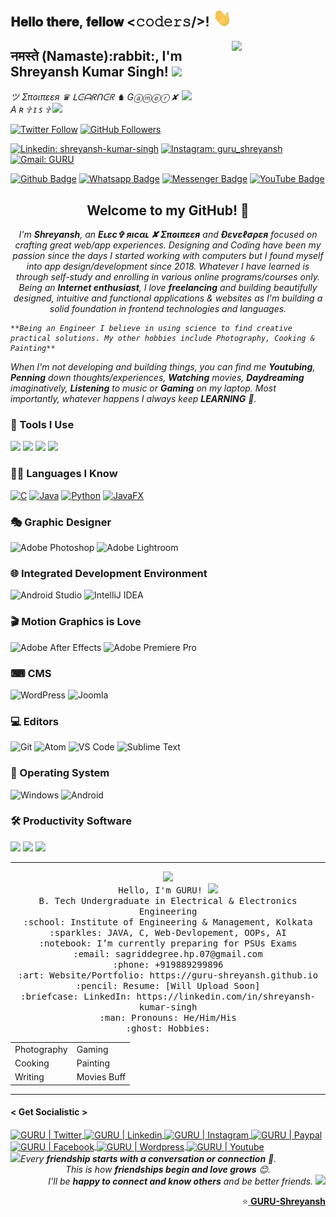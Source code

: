 <h2> 𝐇𝐞𝐥𝐥𝐨 𝐭𝐡𝐞𝐫𝐞, 𝐟𝐞𝐥𝐥𝐨𝐰 <𝚌𝚘𝚍𝚎𝚛𝚜/>! <img src="https://raw.githubusercontent.com/ABSphreak/ABSphreak/master/gifs/Hi.gif" width="30px"></h2>
<img align='right' src="https://media.giphy.com/media/ukMiDlCmdv2og/giphy.gif" width="150">

<h2>नमस्ते (Namaste):rabbit:, I'm Shreyansh Kumar Singh! <img src="https://media.giphy.com/media/12oufCB0MyZ1Go/giphy.gif" width="50"></h2>

<img align='right' src="https://media.giphy.com/media/M9gbBd9nbDrOTu1Mqx/giphy.gif" width="230">


<p><em>ツ Σπɢιπεεя ♛ ᒪᕮᗩᖇᑎᕮᖇ ♞ Gⓐⓜⓔⓡ ✘ A ʀ ✞ ɪ ꜱ ✞ <img src="https://media.giphy.com/media/WUlplcMpOCEmTGBtBW/giphy.gif" width="30"> 
</em></p>

[![Twitter Follow](https://img.shields.io/twitter/follow/GURU_Shreyansh?&style=social)](https://twitter.com/intent/user?screen_name=GURU_Shreyansh "Get Socialistic")
[![GitHub Followers](https://img.shields.io/github/followers/guru-shreyansh?label=Follow%20Me%21&style=social&link=https://github.com/guru-shreyansh)](https://github.com/guru-shreyansh "Check my Repo")

[![Linkedin: shreyansh-kumar-singh](https://img.shields.io/badge/-Shreyansh-blue?style=flat-square&logo=Linkedin&logoColor=white&link=https://www.linkedin.com/in/shreyansh-kumar-singh)](https://www.linkedin.com/in/shreyansh-kumar-singh "Let's get Linked in!")
[![Instagram: guru_shreyansh](https://img.shields.io/badge/-@guru_shreyansh-purple?style=flat&logo=instagram&logoColor=white&link=https://instagram.com/guru_shreyansh)](https://instagram.com/guru_shreyansh "I'm Photoholic")
[![Gmail: GURU](https://img.shields.io/badge/-Gmail@GURU-c14438?style=flat&logo=Gmail&logoColor=white&link=mailto:sagriddegree.hp.07@gmail.com)](mailto:sagriddegree.hp.07@gmail.com "Contact Me")


[![Github Badge](https://img.shields.io/badge/-Github-000?style=flat&logo=Github&logoColor=white)](https://github.com/guru-shreyansh "Welcome to Github")
[![Whatsapp Badge](https://img.shields.io/badge/-Whatsapp-4CA143?style=flat-square&labelColor=4CA143&logo=whatsapp&logoColor=white&link=https://wa.me/919889299896?text=हर%20हर%20महादेव%20ツ%20GURU's%20Here!!%20Text%20Me%20(ᵔᴥᵔ))](https://wa.me/919889299896?text=हर%20हर%20महादेव%20ツ%20GURU's%20Here!!%20Text%20Me%20(ᵔᴥᵔ) "Whatsapp Me!")
[![Messenger Badge](https://img.shields.io/badge/-Messenger-0078FF?style=flat&logo=Messenger&logoColor=white)](https://m.me/guru.shreyansh "Message Me on Facebook")
[![YouTube Badge](https://img.shields.io/badge/-YouTube-FF0000?style=flat&logo=YouTube&logoColor=white)](https://youtube.com/c/GURUShreyansh "My Youtube Channel")


<h2 align="center">Welcome to my GitHub! 👋</h2>
<p align="center"><i>I'm <b>Shreyansh</b>, an <b>Eʟεc✞ яıcαʟ ✘ Σπɢιπεεя</b> and <b>Đεvεℓσρεя</b> focused on crafting great web/app experiences.
    Designing and Coding have been my passion since the days I started working with computers but I found myself into app design/development since 2018.
Whatever I have learned is through self-study and enrolling in various online programs/courses only.
    Being an <b>Internet enthusiast</b>, I love <b>freelancing</b> and building beautifully designed, intuitive and functional applications & websites as I'm building a solid foundation in frontend technologies and languages.

    **Being an Engineer I believe in using science to find creative practical solutions. My other hobbies include Photography, Cooking & Painting**
When I'm not developing and building things, you can find me <b>Youtubing</b>, <b>Penning</b> down thoughts/experiences, <b>Watching</b> movies, <b>Daydreaming</b> imaginatively, <b>Listening</b> to music or <b>Gaming</b> on my laptop. Most importantly, whatever happens I always keep <b>LEARNING</b> 🙂.</i></p>


### :hocho: Tools I Use
<img src = "https://img.shields.io/badge/-HTML5-E34F26?style=flat&logo=html5&logoColor=white"> <img src = "https://img.shields.io/badge/-CSS3-1572B6?style=flat&logo=css3&logoColor=white"> <img src="https://img.shields.io/badge/-JavaScript-black?style=flat&logo=javascript&logoColor=eed718"> <img src="https://img.shields.io/badge/-Bootstrap-563D7C?style=flat&logo=bootstrap&logoColor=white">

### 👨‍💻 Languages I Know
[![C](https://img.shields.io/badge/-A8B9CC?style=flat&logo=c&logoColor=white&link=https://github.com/guru-shreyansh)](https://github.com/guru-shreyansh "C Programming Language") 
[![Java](https://img.shields.io/badge/Java-orange?style=flat&logo=java&logoColor=white&link=https://github.com/guru-shreyansh)](https://github.com/guru-shreyansh "Java8") 
[![Python](https://img.shields.io/badge/-Python-black?style=flat&logo=python&link=https://github.com/guru-shreyansh)](https://github.com/guru-shreyansh "Python") 
[![JavaFX](https://img.shields.io/badge/JavaFX-brown?style=flat&logo=java&logoColor=white&link=https://github.com/guru-shreyansh)](https://github.com/guru-shreyansh "JavaFX")

### 🎭 Graphic Designer
![Adobe Photoshop](http://img.shields.io/badge/-Abode%20Photoshop-26C9FF?style=flat-square&logo=adobe-photoshop&logoColor=ffffff)
![Adobe Lightroom](http://img.shields.io/badge/-Abode%20Lightroom%20CC-21618C?style=flat-square&logo=adobe-lightroom-cc&logoColor=ffffff)

### :globe_with_meridians: Integrated Development Environment
![Android Studio](http://img.shields.io/badge/-Android%20Studio-3DDC84?style=flat-square&logo=android-studio&logoColor=ffffff)
![IntelliJ IDEA](http://img.shields.io/badge/-IntelliJ%20IDEA-000000?style=flat-square&logo=intellij-idea&logoColor=ffffff)

### 🎬 Motion Graphics is Love
![Adobe After Effects](http://img.shields.io/badge/-Adobe%20After%20Effects-3C4858?style=flat-square&logo=adobe-after-effects)
![Adobe Premiere Pro](http://img.shields.io/badge/-Adobe%20Premiere%20Pro-884EA0?style=flat-square&logo=adobe-premiere-pro)

### ⌨ CMS
![WordPress](https://img.shields.io/badge/-WordPress-21759B?style=flat-square&logo=wordpress)
![Joomla](http://img.shields.io/badge/-Joomla-808000?style=flat-square&logo=joomla&logoColor=white)

### 💻 Editors
![Git](https://img.shields.io/badge/-Git-%23F05032?style=flat-square&logo=git&logoColor=%23ffffff)
![Atom](http://img.shields.io/badge/-Atom%20Editor-1aaf5d?style=flat-square&logo=atom)
![VS Code](http://img.shields.io/badge/-VS%20Code-EC4FC1?style=flat-square&logo=visual-studio-code)
![Sublime Text](http://img.shields.io/badge/-Sublime%20Text-3C4858?style=flat-square&logo=sublime-text)

### 🔮 Operating System
![Windows](http://img.shields.io/badge/-Windows-0078D6?style=flat-square&logo=windows&logoColor=ffffff)
![Android](http://img.shields.io/badge/-Android-F39C12?style=flat-square&logo=android&logoColor=ffffff)

### 🛠 Productivity Software
<img src="https://img.shields.io/badge/-Microsoft%20Word-164ead?style=flat&logo=microsoft%20word"> <img src="https://img.shields.io/badge/-Microsoft%20Excel-026f39?style=flat&logo=microsoft%20excel"> <img src="https://img.shields.io/badge/-Microsoft%20PowerPoint-b9361a?style=flat&logo=microsoft%20powerpoint">

-------

<p align="center">
  <img src="https://shrey.ansh.png" width="200px">
  <br>
  <samp>
    Hello, I'm GURU! <img src="https://media.giphy.com/media/ozjhQ61WOfmb9FPbpd/giphy.gif" width="32px"><br>
    B. Tech Undergraduate in Electrical & Electronics Engineering <br>
    :school: Institute of Engineering & Management, Kolkata<br>
    :sparkles: JAVA, C, Web-Devlopement, OOPs, AI <br>
    :notebook: I’m currently preparing for PSUs Exams <br>
    :email:	sagriddegree.hp.07@gmail.com <br>
    :phone: +919889299896 <br>
    :art: Website/Portfolio: https://guru-shreyansh.github.io <br>
    :pencil: Resume: [Will Upload Soon] <br>
    :briefcase: LinkedIn: https://linkedin.com/in/shreyansh-kumar-singh <br>
    :man: Pronouns: He/Him/His <br>
    :ghost: Hobbies:<table align="center">
      <tr><td>Photography</td> <td>Gaming</td></tr>
      <tr><td>Cooking</td> <td>Painting</td></tr>
      <tr><td>Writing</td> <td>Movies Buff</td></tr>
      </table>
  </samp>
</p>

------------------------
#### < Get Socialistic >
<a href="https://twitter.com/GURU_Shreyansh" target="_blank">
    <img align="center" alt="GURU | Twitter" width="32px" src="https://github.com/TheDudeThatCode/TheDudeThatCode/blob/master/Assets/Linkedin.svg" />
  </a>
  <a href="https://linkedin.com/in/shreyansh-kumar-singh">
    <img align="center" alt="GURU | Linkedin" width="30px" src="" />
  </a>
  <a href="https://instagram.com/guru_shreyansh" target="_blank">
    <img align="center" alt="GURU | Instagram" width="32px" src="" />
  </a>
  <a href="https://paypal.me/gurushreyansh" target="_blank">
    <img align="center" alt="GURU | Paypal" width="30px" src="" />
  </a>
  <a href="https://facebook.com/guru.shreyansh" target="_blank">
    <img align="center" alt="GURU | Facebook" width="32px" src="" />
  </a>
  <a href="https://gurushreyansh.wordpress.com" target="_blank">
    <img align="center" alt="GURU | Wordpress" width="30px" src="" />
  </a>
  <a href="https://youtube.com/c/GURUShreyansh/videos" target="_blank">
    <img align="center" alt="GURU | Youtube" width="32px" src="" />
  </a>


<div align="left"><img src="https://media.giphy.com/media/LnQjpWaON8nhr21vNW/giphy.gif" width="60"><em>Every <b>friendship starts with a conversation or connection</b> 🧐.</div>
    <div align="center">This is how <b>friendships begin and love grows</b> 😊.</div>
        <div align="right">I'll be <b>happy to connect and know others</b> and be better friends. </em><img src="Handshake.gif" width="60"></div>


<p align="right">
    ⭐️<a href="https://github.com/GURU-Shreyansh" target="_blank"> <b>GURU-Shreyansh</b></a>
</p>



<!--
**guru-shreyansh/guru-shreyansh** is a ✨ _special_ ✨ repository because its `README.md` (this file) appears on your GitHub profile.

- 🔭 I’m currently working on ...
- 🌱 I’m currently learning ...
- 👯 I’m looking to collaborate on ...
- 🤔 I’m looking for help with ...
- 💬 Ask me about ...
- 📫 How to reach me: ...
- 😄 Pronouns: ...
- ⚡ Fun fact: ...

### Contact Me
|  <a href="https://github.com/rkasale28"><img src="https://github.com/rkasale28/rkasale28/blob/master/icons/engineer.png" width="150px" height="150px" /></a> |
|:---------------------------------------------------------------------------------------------------------------------------------------: |
|📞 *96645 94525*|
|✉️ *rohit.kasale@somaiya.edu \| rohitkasale28@gmail.com*|

---------
### About
-  **Working :** Mobile-App & Web Development :iphone: | JAVA :cloud: 
-  **Hobbies :** Books :books: | Music :headphones:
-  **Ask me about :** Anything!, I'm happy to help :v:
-  **Fun fact :** When most developer loves coffee:sweat_smile: But, I prefer tea :heart: 
-  **Pronouns :**  :innocent:
---------
-->

